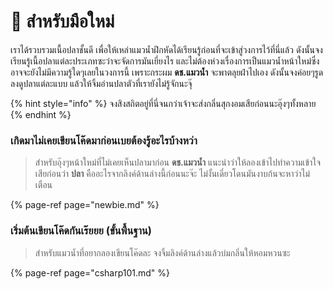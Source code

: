 # 👶 สำหรับมือใหม่

เราได้รวบรวมเนื้อปลาชั้นดี เพื่อให้เหล่าแมวน้ำฝึกหัดได้เรียนรู้ก่อนที่จะเข้าสู่วงการไว้ที่นี่แล้ว ดังนั้นจงเรียนรู้เนื้อปลาแต่ละประเภทซะว่าจะจัดการมันเยี่ยงไร และไม่ต้องห่วงเรื่องการเป็นแมวน้ำหน้าใหม่ซึ่งอาจจะยังไม่มีความรู้ใดๆเลยในวงการนี้ เพราะกระผม **ดช.แมวน้ำ** จะพาตลุยฝ่าไปเอง ดังนั้นจงค่อยๆรูดลงดูปลาแต่ละแบบ แล้วให้จิ้มอ่านปลาตัวที่เรายังไม่รู้จักนะจุ๊

{% hint style="info" %}
จงสิงสถิตอยู่ที่นี่จนกว่าเจ้าจะส่งกลิ่นสุกงอมเสียก่อนนะอุ๊งๆทั้งหลาย
{% endhint %}

### เกิดมาไม่เคยเขียนโค๊ดมาก่อนเบยต้องรู้อะไรบ้างหว่า

> สำหรับอุ๊งๆหน้าใหม่ที่ไม่เคยเห็นปลามาก่อน **ดช.แมวน้ำ** แนะนำว่าให้ลองเข้าไปทำความเข้าใจเสียก่อนว่า **ปลา** คืออะไรจากลิงค์ด้านล่างนี้ก่อนนะจ๊ะ ไม่งั้นเดี๋ยวโดนมันงาบก้นจะหาว่าไม่เตือน

{% page-ref page="newbie.md" %}

### เริ่มต้นเขียนโค๊ดกันเร๊ยยย \(ขั้นพื้นฐาน\)

> สำหรับแมวน้ำที่อยากลองเขียนโค๊ดละ จงจิ้มลิงค์ด้านล่างแล้วบ่มกลิ่นให้หอมหวนซะ

{% page-ref page="csharp101.md" %}



